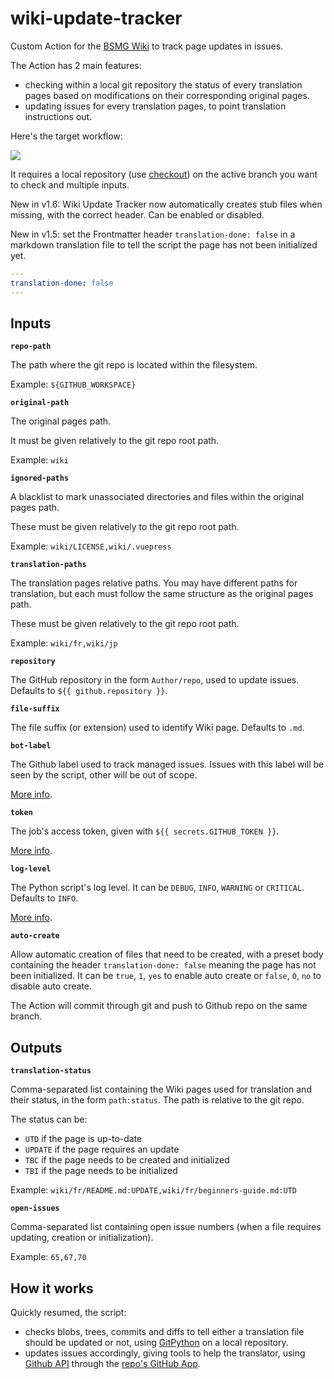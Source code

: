 # wiki-update-tracker

Custom Action for the [BSMG Wiki](https://github.com/beat-saber-modding-group/wiki) to track page updates in issues.

The Action has 2 main features:
- checking within a local git repository the status of every translation pages based on modifications on their corresponding original pages.
- updating issues for every translation pages, to point translation instructions out.

Here's the target workflow:

[![](https://mermaid.ink/img/eyJjb2RlIjoic2VxdWVuY2VEaWFncmFtXG4gICAgV3JpdGVyLT4-T3JpZ2luYWwgUGFnZTogYXBwbHkgY2hhbmdlc1xuICAgIFdpa2kgVXBkYXRlIFRyYWNrZXItLT5PcmlnaW5hbCBQYWdlOiBjaGFuZ2VzIGRldGVjdGVkXG4gICAgV2lraSBVcGRhdGUgVHJhY2tlci0-PkdpdGh1YiBJc3N1ZXM6IGNyZWF0ZSAvIHVwZGF0ZVxuICAgIFRyYW5zbGF0b3ItLT4-R2l0aHViIElzc3Vlczogc2VlIGluc3RydWN0aW9uc1xuICAgIFRyYW5zbGF0b3ItPj5UcmFuc2xhdGlvbiBQYWdlOiBhcHBseSBjaGFuZ2VzXG4iLCJtZXJtYWlkIjp7InRoZW1lIjoiZGVmYXVsdCJ9LCJ1cGRhdGVFZGl0b3IiOmZhbHNlfQ)](https://mermaid-js.github.io/mermaid-live-editor/#/edit/eyJjb2RlIjoic2VxdWVuY2VEaWFncmFtXG4gICAgV3JpdGVyLT4-T3JpZ2luYWwgUGFnZTogYXBwbHkgY2hhbmdlc1xuICAgIFdpa2kgVXBkYXRlIFRyYWNrZXItLT5PcmlnaW5hbCBQYWdlOiBjaGFuZ2VzIGRldGVjdGVkXG4gICAgV2lraSBVcGRhdGUgVHJhY2tlci0-PkdpdGh1YiBJc3N1ZXM6IGNyZWF0ZSAvIHVwZGF0ZVxuICAgIFRyYW5zbGF0b3ItLT4-R2l0aHViIElzc3Vlczogc2VlIGluc3RydWN0aW9uc1xuICAgIFRyYW5zbGF0b3ItPj5UcmFuc2xhdGlvbiBQYWdlOiBhcHBseSBjaGFuZ2VzXG4iLCJtZXJtYWlkIjp7InRoZW1lIjoiZGVmYXVsdCJ9LCJ1cGRhdGVFZGl0b3IiOmZhbHNlfQ)

It requires a local repository (use [checkout](https://github.com/actions/checkout)) on the active branch you want to check and multiple inputs.

New in v1.6: Wiki Update Tracker now automatically creates stub files when missing, with the correct header. Can be enabled or disabled.

New in v1.5: set the Frontmatter header `translation-done: false` in a markdown translation file to tell the script the page has not been initialized yet.

```yml
---
translation-done: false
---
```

## Inputs

**`repo-path`**

The path where the git repo is located within the filesystem.

Example: `${GITHUB_WORKSPACE}`

**`original-path`**

The original pages path.

It must be given relatively to the git repo root path.

Example: `wiki`

**`ignored-paths`**

A blacklist to mark unassociated directories and files within the original pages path.

These must be given relatively to the git repo root path.

Example: `wiki/LICENSE,wiki/.vuepress`

**`translation-paths`**

The translation pages relative paths. You may have different paths for translation, but each must follow the same structure as the original pages path.

These must be given relatively to the git repo root path.

Example: `wiki/fr,wiki/jp`

**`repository`**

The GitHub repository in the form `Author/repo`, used to update issues. Defaults to `${{ github.repository }}`.

**`file-suffix`**

The file suffix (or extension) used to identify Wiki page. Defaults to `.md`.

**`bot-label`**

The Github label used to track managed issues. Issues with this label will be seen by the script, other will be out of scope.

[More info](https://help.github.com/en/github/managing-your-work-on-github/about-labels).

**`token`**

The job's access token, given with `${{ secrets.GITHUB_TOKEN }}`.

[More info](https://help.github.com/en/actions/configuring-and-managing-workflows/authenticating-with-the-github_token).

**`log-level`**

The Python script's log level. It can be `DEBUG`, `INFO`, `WARNING` or `CRITICAL`. Defaults to `INFO`.

[More info](https://docs.python.org/3/library/logging.html).

**`auto-create`**

Allow automatic creation of files that need to be created, with a preset body containing the header `translation-done: false` meaning the page has not been initialized.
It can be `true`, `1`, `yes` to enable auto create or `false`, `0`, `no` to disable auto create.

The Action will commit through git and push to Github repo on the same branch.

## Outputs

**`translation-status`**

Comma-separated list containing the Wiki pages used for translation and their status, in the form `path:status`. The path is relative to the git repo.

The status can be:
- `UTD` if the page is up-to-date
- `UPDATE` if the page requires an update
- `TBC` if the page needs to be created and initialized
- `TBI` if the page needs to be initialized

Example: `wiki/fr/README.md:UPDATE,wiki/fr/beginners-guide.md:UTD`

**`open-issues`**

Comma-separated list containing open issue numbers (when a file requires updating, creation or initialization).

Example: `65,67,70`


## How it works

Quickly resumed, the script:
- checks blobs, trees, commits and diffs to tell either a translation file should be updated or not, using [GitPython](https://github.com/gitpython-developers/GitPython) on a local repository.
- updates issues accordingly, giving tools to help the translator, using [Github API](https://developer.github.com/v3/issues/) through the [repo's GitHub App](https://help.github.com/en/actions/configuring-and-managing-workflows/authenticating-with-the-github_token).


